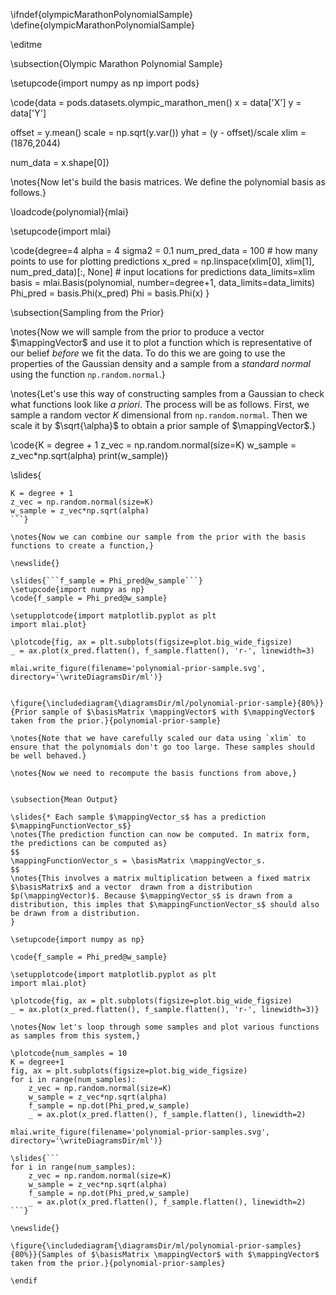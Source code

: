 \ifndef{olympicMarathonPolynomialSample}
\define{olympicMarathonPolynomialSample}

\editme

\subsection{Olympic Marathon Polynomial Sample}

\setupcode{import numpy as np
import pods}

\code{data = pods.datasets.olympic_marathon_men()
x = data['X']
y = data['Y']

offset = y.mean()
scale = np.sqrt(y.var())
yhat = (y - offset)/scale
xlim = (1876,2044)

num_data = x.shape[0]}

\notes{Now let's build the basis matrices. We define the polynomial basis as follows.}

\loadcode{polynomial}{mlai}

\setupcode{import mlai}

\code{degree=4
alpha = 4
sigma2 = 0.1
num_pred_data = 100 # how many points to use for plotting predictions
x_pred = np.linspace(xlim[0], xlim[1], num_pred_data)[:, None] # input locations for predictions
data_limits=xlim
basis = mlai.Basis(polynomial, number=degree+1, data_limits=data_limits)
Phi_pred = basis.Phi(x_pred)
Phi = basis.Phi(x)
}

\subsection{Sampling from the Prior}

\notes{Now we will sample from the prior to produce a vector $\mappingVector$ and use it to plot a function which is representative of our belief *before* we fit the data. To do this we are going to use the properties of the Gaussian density and a sample from a *standard normal* using the function `np.random.normal`.}

\notes{Let's use this way of constructing samples from a Gaussian to check what functions look like *a priori*. The process will be as follows. First, we sample a random vector $K$ dimensional from `np.random.normal`. Then we scale it by $\sqrt{\alpha}$ to obtain a prior sample of $\mappingVector$.}

\code{K = degree + 1
z_vec = np.random.normal(size=K)
w_sample = z_vec*np.sqrt(alpha)
print(w_sample)}

\slides{
```
K = degree + 1
z_vec = np.random.normal(size=K)
w_sample = z_vec*np.sqrt(alpha)
```}

\notes{Now we can combine our sample from the prior with the basis functions to create a function,}

\newslide{}

\slides{```f_sample = Phi_pred@w_sample```}
\setupcode{import numpy as np}
\code{f_sample = Phi_pred@w_sample}

\setupplotcode{import matplotlib.pyplot as plt
import mlai.plot}

\plotcode{fig, ax = plt.subplots(figsize=plot.big_wide_figsize)
_ = ax.plot(x_pred.flatten(), f_sample.flatten(), 'r-', linewidth=3)

mlai.write_figure(filename='polynomial-prior-sample.svg', directory='\writeDiagramsDir/ml')}


\figure{\includediagram{\diagramsDir/ml/polynomial-prior-sample}{80%}}{Prior sample of $\basisMatrix \mappingVector$ with $\mappingVector$ taken from the prior.}{polynomial-prior-sample}

\notes{Note that we have carefully scaled our data using `xlim` to ensure that the polynomials don't go too large. These samples should be well behaved.}

\notes{Now we need to recompute the basis functions from above,}


\subsection{Mean Output}

\slides{* Each sample $\mappingVector_s$ has a prediction $\mappingFunctionVector_s$}
\notes{The prediction function can now be computed. In matrix form, the predictions can be computed as}
$$
\mappingFunctionVector_s = \basisMatrix \mappingVector_s.
$$ 
\notes{This involves a matrix multiplication between a fixed matrix $\basisMatrix$ and a vector  drawn from a distribution $p(\mappingVector)$. Because $\mappingVector_s$ is drawn from a distribution, this imples that $\mappingFunctionVector_s$ should also be drawn from a distribution. 
}

\setupcode{import numpy as np}

\code{f_sample = Phi_pred@w_sample}

\setupplotcode{import matplotlib.pyplot as plt
import mlai.plot}

\plotcode{fig, ax = plt.subplots(figsize=plot.big_wide_figsize)
_ = ax.plot(x_pred.flatten(), f_sample.flatten(), 'r-', linewidth=3)}

\notes{Now let's loop through some samples and plot various functions as samples from this system,}

\plotcode{num_samples = 10
K = degree+1
fig, ax = plt.subplots(figsize=plot.big_wide_figsize)
for i in range(num_samples):
    z_vec = np.random.normal(size=K)
    w_sample = z_vec*np.sqrt(alpha)
    f_sample = np.dot(Phi_pred,w_sample)
    _ = ax.plot(x_pred.flatten(), f_sample.flatten(), linewidth=2)
	
mlai.write_figure(filename='polynomial-prior-samples.svg', directory='\writeDiagramsDir/ml')}

\slides{```
for i in range(num_samples):
    z_vec = np.random.normal(size=K)
    w_sample = z_vec*np.sqrt(alpha)
    f_sample = np.dot(Phi_pred,w_sample)
    _ = ax.plot(x_pred.flatten(), f_sample.flatten(), linewidth=2)
```}

\newslide{}

\figure{\includediagram{\diagramsDir/ml/polynomial-prior-samples}{80%}}{Samples of $\basisMatrix \mappingVector$ with $\mappingVector$ taken from the prior.}{polynomial-prior-samples}

\endif
